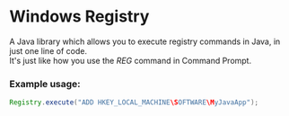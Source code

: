 # Windows Registry
A Java library which allows you to execute registry commands in Java, in just one line of code.  
It's just like how you use the *REG* command in Command Prompt.

### Example usage:
```java
Registry.execute("ADD HKEY_LOCAL_MACHINE\SOFTWARE\MyJavaApp");
```
